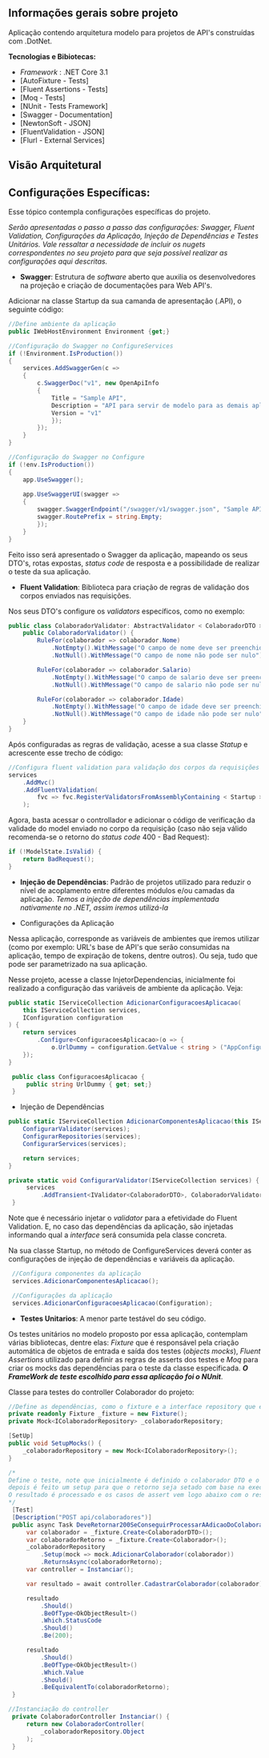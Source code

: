 ## Informações gerais sobre projeto

Aplicação contendo arquitetura modelo para projetos de API's construídas com .DotNet. 

**Tecnologias e Bibiotecas:**

+ _Framework_ : .NET Core 3.1
+ [AutoFixture - Tests] 
+ [Fluent Assertions - Tests] 
+ [Moq - Tests]
+ [NUnit - Tests Framework]
+ [Swagger - Documentation]
+ [NewtonSoft - JSON]
+ [FluentValidation - JSON]
+ [Flurl - External Services]

## Visão Arquitetural

## Configurações Específicas:

Esse tópico contempla configurações específicas do projeto.

_Serão apresentadas o passo a passo das configurações: Swagger, Fluent Validation, Configurações da Aplicação, Injeção de Dependências e Testes Unitários. Vale ressaltar a necessidade de incluir os nugets correspondentes no seu projeto para que seja possível realizar as configurações aqui descritas._

+ **Swagger**: Estrutura de _software_ aberto que auxilia os desenvolvedores na projeção e criação de documentações para Web API's. 

Adicionar na classe Startup da sua camanda de apresentação (.API), o seguinte código: 

```csharp
//Define ambiente da aplicação 
public IWebHostEnvironment Environment {get;}

//Configuração do Swagger no ConfigureServices
if (!Environment.IsProduction())
{
    services.AddSwaggerGen(c =>
    {
        c.SwaggerDoc("v1", new OpenApiInfo
        {
            Title = "Sample API",
            Description = "API para servir de modelo para as demais aplicações",
            Version = "v1"
            });
        });
    }
}

//Configuração do Swagger no Configure
if (!env.IsProduction())
{
    app.UseSwagger();
    
    app.UseSwaggerUI(swagger =>
    {
        swagger.SwaggerEndpoint("/swagger/v1/swagger.json", "Sample API V1");
        swagger.RoutePrefix = string.Empty;
        });
    }
}
```

Feito isso será apresentado o Swagger da aplicação, mapeando os seus DTO's, rotas expostas, _status code_ de resposta e a possibilidade de realizar o teste da sua aplicação. 

+ **Fluent Validation**: Biblioteca para criação de regras de validação dos corpos enviados nas requisições. 

Nos seus DTO's configure os _validators_ específicos, como no exemplo: 

```csharp
public class ColaboradorValidator: AbstractValidator < ColaboradorDTO > {
    public ColaboradorValidator() {
        RuleFor(colaborador => colaborador.Nome)
            .NotEmpty().WithMessage("O campo de nome deve ser preenchido")
            .NotNull().WithMessage("O campo de nome não pode ser nulo");

        RuleFor(colaborador => colaborador.Salario)
            .NotEmpty().WithMessage("O campo de salario deve ser preenchido")
            .NotNull().WithMessage("O campo de salario não pode ser nulo");

        RuleFor(colaborador => colaborador.Idade)
            .NotEmpty().WithMessage("O campo de idade deve ser preenchido")
            .NotNull().WithMessage("O campo de idade não pode ser nulo");
    }
}
```

Após configuradas as regras de validação, acesse a sua classe _Statup_ e acrescente esse trecho de código: 

```csharp
//Configura fluent validation para validação dos corpos da requisições com base no DTO.
services
    .AddMvc()
    .AddFluentValidation(
        fvc => fvc.RegisterValidatorsFromAssemblyContaining < Startup > ()
    );
```

Agora, basta acessar o controllador e adicionar o código de verificação da validade do model enviado no corpo da requisição (caso não seja válido recomenda-se o retorno do _status code_ 400 - Bad Request): 

```csharp 
if (!ModelState.IsValid) {
    return BadRequest();
}
```

+ **Injeção de Dependências**: Padrão de projetos utilizado para reduzir o nível de acoplamento entre diferentes módulos e/ou camadas da aplicação. 
_Temos a injeção de dependências implementada nativamente no .NET, assim iremos utilizá-la_

+ Configurações da Aplicação

Nessa aplicação, corresponde as variáveis de ambientes que iremos utilizar (como por exemplo: URL's base de API's que serão consumidas na aplicação, tempo de expiração de tokens, dentre outros). Ou seja, tudo que pode ser parametrizado na sua aplicação. 

Nesse projeto, acesse a classe InjetorDependencias, inicialmente foi realizado a configuração das variáveis de ambiente da aplicação. Veja: 

```csharp
public static IServiceCollection AdicionarConfiguracoesAplicacao(
    this IServiceCollection services,
    IConfiguration configuration
) {
    return services
        .Configure<ConfiguracoesAplicacao>(o => {
            o.UrlDummy = configuration.GetValue < string > ("AppConfiguration:UrlDummy");
    });
}

 public class ConfiguracoesAplicacao {
     public string UrlDummy { get; set;}
 }
```

+ Injeção de Dependências

```csharp
public static IServiceCollection AdicionarComponentesAplicacao(this IServiceCollection services) {
    ConfigurarValidator(services);
    ConfigurarRepositories(services);
    ConfigurarServices(services);

    return services;
}

private static void ConfigurarValidator(IServiceCollection services) {
     services
         .AddTransient<IValidator<ColaboradorDTO>, ColaboradorValidator>();
 }
```

Note que é necessário injetar o _validator_ para a efetividade do Fluent Validation. E, no caso das dependências da aplicação, são injetadas informando qual a _interface_ será consumida pela classe concreta. 


Na sua classe Startup, no método de ConfigureServices deverá conter as configurações de injeção de dependências e variáveis da aplicação.

```csharp
 //Configura componentes da aplicação
 services.AdicionarComponentesAplicacao();

 //Configurações da aplicação
 services.AdicionarConfiguracoesAplicacao(Configuration);
```

+ **Testes Unitarios**: A menor parte testável do seu código. 

Os testes unitários no modelo proposto por essa aplicação, contemplam várias bibliotecas, dentre elas: _Fixture_ que é responsável pela criação automática de objetos de entrada e saída dos testes (_objects mocks_), _Fluent Assertions_ utilizado para definir as regras de asserts dos testes e _Moq_ para criar os mocks das dependências para o teste da classe especificada. **_O FrameWork de teste escolhido para essa aplicação foi o NUnit_**. 

Classe para testes do controller Colaborador do projeto: 

```csharp
//Define as dependências, como o fixture e a interface repository que é utilizada no controller
private readonly Fixture _fixture = new Fixture();
private Mock<IColaboradorRepository> _colaboradorRepository;

[SetUp]
public void SetupMocks() {
    _colaboradorRepository = new Mock<IColaboradorRepository>();
}

/*
Define o teste, note que inicialmente é definido o colaborador DTO e o objeto de retorno do teste - colaborador, 
depois é feito um setup para que o retorno seja setado com base na execução do método de adição de colaborador. 
O resultado é processado e os casos de assert vem logo abaixo com o resultado esperado. 
*/
 [Test]
 [Description("POST api/colaboradores")]
 public async Task DeveRetornar200SeConseguirProcessarAAdicaoDoColaborador() {
     var colaborador = _fixture.Create<ColaboradorDTO>();
     var colaboradorRetorno = _fixture.Create<Colaborador>();
     _colaboradorRepository
         .Setup(mock => mock.AdicionarColaborador(colaborador))
         .ReturnsAsync(colaboradorRetorno);
     var controller = Instanciar();

     var resultado = await controller.CadastrarColaborador(colaborador);

     resultado
         .Should()
         .BeOfType<OkObjectResult>()
         .Which.StatusCode
         .Should()
         .Be(200);

     resultado
         .Should()
         .BeOfType<OkObjectResult>()
         .Which.Value
         .Should()
         .BeEquivalentTo(colaboradorRetorno);
 }

//Instanciação do controller
 private ColaboradorController Instanciar() {
     return new ColaboradorController(
         _colaboradorRepository.Object
     );
 }
```
